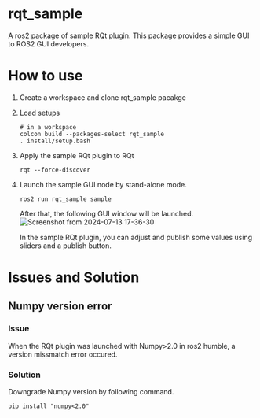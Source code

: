 # rqt_sample
A ros2 package of sample RQt plugin.
This package provides a simple GUI to ROS2 GUI developers.

# How to use
1. Create a workspace and clone rqt_sample pacakge
1. Load setups
   ```
   # in a workspace
   colcon build --packages-select rqt_sample
   . install/setup.bash
   ```
1. Apply the sample RQt plugin to RQt
   ```
   rqt --force-discover
   ```
1. Launch the sample GUI node by stand-alone mode.
   ```
   ros2 run rqt_sample sample
   ```
   After that, the following GUI window will be launched.
   ![Screenshot from 2024-07-13 17-36-30](https://github.com/user-attachments/assets/498cc2b5-973e-4766-ad91-d0234aa314e2)

   In the sample RQt plugin, you can adjust and publish some values using sliders and a publish button.

# Issues and Solution
## Numpy version error
### Issue
   When the RQt plugin was launched with Numpy>2.0 in ros2 humble, a version missmatch error occured.
### Solution
   Downgrade Numpy version by following command.
   ```
   pip install "numpy<2.0"
   ```
